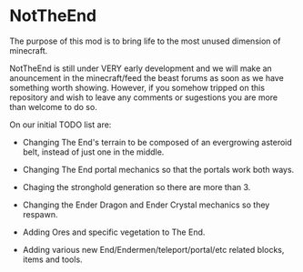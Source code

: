NotTheEnd
=========

The purpose of this mod is to bring life to the most unused dimension of minecraft.

NotTheEnd is still under VERY early development and we will make an anouncement in the minecraft/feed the beast forums as soon as we have something worth showing. However, if you somehow tripped on this repository and wish to leave any comments or sugestions you are more than welcome to do so.

On our initial TODO list are:

- Changing The End's terrain to be composed of an evergrowing asteroid belt, instead of just one in the middle.

- Changing The End portal mechanics so that the portals work both ways.

- Chaging the stronghold generation so there are more than 3.

- Changing the Ender Dragon and Ender Crystal mechanics so they respawn.

- Adding Ores and specific vegetation to The End.

- Adding various new End/Endermen/teleport/portal/etc related blocks, items and tools.
